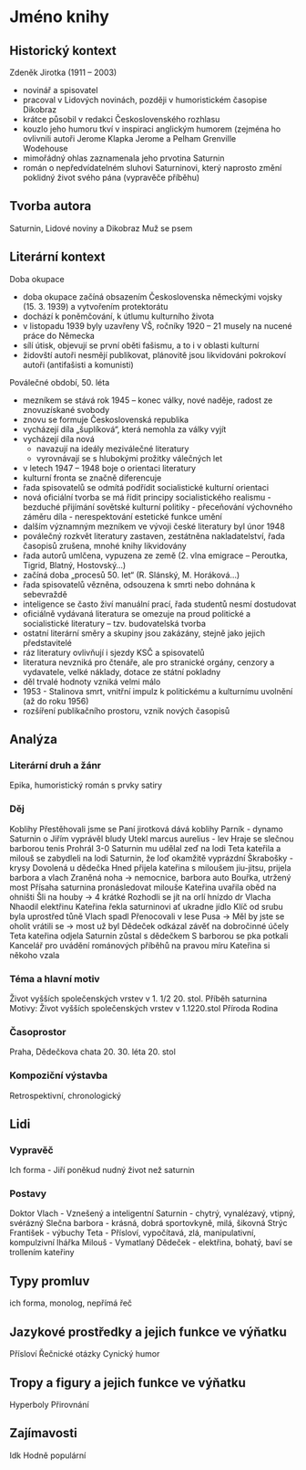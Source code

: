 # Jméno knihy

## Historický kontext

Zdeněk Jirotka (1911 – 2003)
- novinář a spisovatel
- pracoval v Lidových novinách, později v humoristickém časopise Dikobraz
- krátce působil v redakci Československého rozhlasu
- kouzlo jeho humoru tkví v inspiraci anglickým humorem (zejména ho ovlivnili autoři Jerome Klapka Jerome a Pelham Grenville  
  Wodehouse
- mimořádný ohlas zaznamenala jeho prvotina
Saturnin
- román o nepředvídatelném sluhovi Saturninovi, který naprosto změní poklidný život svého pána (vypravěče příběhu)

## Tvorba autora
Saturnin, Lidové noviny a Dikobraz
Muž se psem

## Literární kontext
Doba okupace
- doba okupace začíná obsazením Československa německými vojsky (15. 3. 1939) a vytvořením protektorátu 
- dochází k poněmčování, k útlumu kulturního života
- v listopadu 1939 byly uzavřeny VŠ, ročníky 1920 – 21 musely na nucené práce do Německa
- sílí útisk, objevují se první oběti fašismu, a to i v oblasti kulturní
- židovští autoři nesmějí publikovat, plánovitě jsou likvidováni pokrokoví autoři (antifašisti a komunisti)

Poválečné období, 50. léta
- mezníkem se stává rok 1945 – konec války, nové naděje, radost ze znovuzískané svobody
- znovu se formuje Československá republika
- vycházejí díla „šuplíková“, která nemohla za války vyjít
- vycházejí díla nová
	- navazují na ideály meziválečné literatury
	- vyrovnávají se s hlubokými prožitky válečných let
- v letech 1947 – 1948 boje o orientaci literatury
- kulturní fronta se značně diferencuje
- řada spisovatelů se odmítá podřídit socialistické kulturní orientaci
- nová oficiální tvorba se má řídit principy socialistického realismu
				- bezduché přijímání sovětské kulturní politiky
				- přeceňování výchovného záměru díla
				- nerespektování estetické funkce umění				
- dalším významným mezníkem ve vývoji české literatury byl únor 1948
- poválečný rozkvět literatury zastaven, zestátněna nakladatelství, řada časopisů zrušena, mnohé knihy likvidovány
- řada autorů umlčena, vypuzena ze země (2. vlna emigrace – Peroutka, Tigrid, Blatný, Hostovský…)
- začíná doba „procesů 50. let“ (R. Slánský, M. Horáková…)
- řada spisovatelů vězněna, odsouzena k smrti nebo dohnána k sebevraždě
- inteligence se často živí manuální prací, řada studentů nesmí dostudovat
- oficiálně vydávaná literatura se omezuje na proud politické a socialistické literatury – tzv. budovatelská tvorba
- ostatní literární směry a skupiny jsou zakázány, stejně jako jejich představitelé
- ráz literatury ovlivňují i sjezdy KSČ a spisovatelů
- literatura nevzniká pro čtenáře, ale pro stranické orgány, cenzory a vydavatele, velké náklady, dotace ze státní pokladny
- děl trvalé hodnoty vzniká velmi málo
- 1953 - Stalinova smrt, vnitřní impulz k politickému a kulturnímu uvolnění (až do roku 1956)
- rozšíření publikačního prostoru, vznik nových časopisů

## Analýza
### Literární druh a žánr
Epika, humoristický román s prvky satiry

### Děj
Koblihy
Přestěhovali jsme se
Paní jirotková dává koblihy
Parník - dynamo
Saturnin o Jiřím vyprávěl bludy
Utekl marcus aurelius - lev
Hraje se slečnou barborou tenis
Prohrál 3-0
Saturnin mu udělal zeď na lodi
Teta kateřila a milouš se zabydleli na lodi
Saturnin, že loď okamžitě vyprázdní
Škrabošky - krysy
Dovolená u dědečka
Hned přijela kateřina s miloušem
jiu-jitsu, prijela barbora a vlach
Zraněná noha -> nemocnice, barbora auto
Bouřka, utržený most
Přísaha saturnina pronásledovat milouše
Kateřina uvařila oběd na ohništi
Šli na houby -> 4 krátké
Rozhodli se jít na orlí hnízdo dr Vlacha
Nhaodil elektřinu
Kateřina řekla saturninovi ať ukradne jídlo
Klíč od srubu byla uprostřed tůně
Vlach spadl
Přenocovali v lese
Pusa -> Měl by jste se oholit
vrátili se -> most už byl
Dědeček odkázal závěť na dobročinné účely
Teta kateřina odjela
Saturnin zůstal s dědečkem
S barborou se pka potkali
Kancelář pro uvádění románových příběhů na pravou míru
Kateřina si někoho vzala


### Téma a hlavní motiv
Život vyšších společenských vrstev v 1. 1/2 20. stol.
Příběh saturnina
Motivy:
	Život vyšších společenských vrstev v 1.1220.stol
	Příroda
	Rodina

### Časoprostor
Praha, Dědečkova chata
20. 30. léta 20. stol

### Kompoziční výstavba
Retrospektivní, chronologický

## Lidi
### Vypravěč
Ich forma - Jiří
poněkud nudný život než saturnin
### Postavy
Doktor Vlach - Vznešený a inteligentní
Saturnin - chytrý, vynalézavý, vtipný, svérázný
Slečna barbora - krásná, dobrá sportovkyně, milá, šikovná
Strýc František - výbuchy
Teta - Přísloví, vypočítavá, zlá, manipulativní, kompulzivní lhářka
Milouš - Vymatlaný
Dědeček - elektřina, bohatý, baví se trollením kateřiny

## Typy promluv
ich forma, monolog, nepřímá řeč

## Jazykové prostředky a jejich funkce ve výňatku
Přísloví
Řečnické otázky
Cynický humor

## Tropy a figury a jejich funkce ve výňatku
Hyperboly
Přirovnání

## Zajímavosti
Idk
Hodně populární
